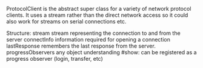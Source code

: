 ProtocolClient is the abstract super class for a variety of network protocol clients.
It uses a stream rather than the direct network access so it could also work for streams on serial connections etc.

Structure:
	stream				stream representing the connection to and from the server
	connectInfo			information required for opening a connection
	lastResponse			remembers the last response from the server.
	progressObservers 	any object understanding #show: can be registered as a progress observer (login, transfer, etc)